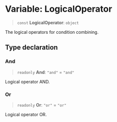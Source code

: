 # Variable: LogicalOperator

> `const` **LogicalOperator**: `object`

The logical operators for condition combining.

## Type declaration

### And

> `readonly` **And**: `"and"` = `"and"`

Logical operator AND.

### Or

> `readonly` **Or**: `"or"` = `"or"`

Logical operator OR.
